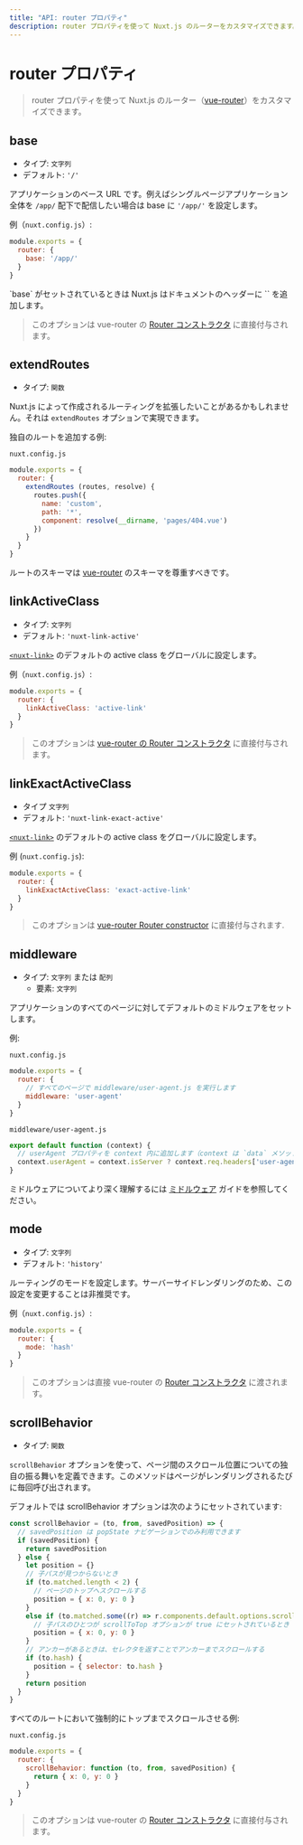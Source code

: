 ```yaml
---
title: "API: router プロパティ"
description: router プロパティを使って Nuxt.js のルーターをカスタマイズできます。
---
```


# router プロパティ

> router プロパティを使って Nuxt.js のルーター（[vue-router](https://router.vuejs.org/en/)）をカスタマイズできます。

## base

- タイプ: `文字列`
- デフォルト: `'/'`

アプリケーションのベース URL です。例えばシングルページアプリケーション全体を `/app/` 配下で配信したい場合は base に `'/app/'` を設定します。

例（`nuxt.config.js`）:

```js
module.exports = {
  router: {
    base: '/app/'
  }
}
```

<p class="Alert Alert-blue">`base` がセットされているときは Nuxt.js はドキュメントのヘッダーに `<base href="{{ router.base }}"/>` を追加します。</p>

> このオプションは vue-router の [Router コンストラクタ](https://router.vuejs.org/en/api/options.html) に直接付与されます。

## extendRoutes

- タイプ: `関数`

Nuxt.js によって作成されるルーティングを拡張したいことがあるかもしれません。それは `extendRoutes` オプションで実現できます。

独自のルートを追加する例:

`nuxt.config.js`

```js
module.exports = {
  router: {
    extendRoutes (routes, resolve) {
      routes.push({
        name: 'custom',
        path: '*',
        component: resolve(__dirname, 'pages/404.vue')
      })
    }
  }
}
```

ルートのスキーマは [vue-router](https://router.vuejs.org/en/) のスキーマを尊重すべきです。

## linkActiveClass

- タイプ: `文字列`
- デフォルト: `'nuxt-link-active'`

[`<nuxt-link>`](/api/components-nuxt-link) のデフォルトの active class をグローバルに設定します。

例（`nuxt.config.js`）:

```js
module.exports = {
  router: {
    linkActiveClass: 'active-link'
  }
}
```

> このオプションは [vue-router の Router コンストラクタ](https://router.vuejs.org/en/api/options.html) に直接付与されます。

## linkExactActiveClass

- タイプ `文字列`
- デフォルト: `'nuxt-link-exact-active'`

[`<nuxt-link>`](/api/components-nuxt-link) のデフォルトの active class をグローバルに設定します。

例 (`nuxt.config.js`):

```js
module.exports = {
  router: {
    linkExactActiveClass: 'exact-active-link'
  }
}
```

> このオプションは [vue-router Router constructor](https://router.vuejs.org/en/api/options.html) に直接付与されます.

## middleware

- タイプ: `文字列` または `配列`
  - 要素: `文字列`

アプリケーションのすべてのページに対してデフォルトのミドルウェアをセットします。

例:

`nuxt.config.js`

```js
module.exports = {
  router: {
    // すべてのページで middleware/user-agent.js を実行します
    middleware: 'user-agent'
  }
}
```

`middleware/user-agent.js`

```js
export default function (context) {
  // userAgent プロパティを context 内に追加します（context は `data` メソッドや `fetch` メソッド内で利用できます）
  context.userAgent = context.isServer ? context.req.headers['user-agent'] : navigator.userAgent
}
```

ミドルウェアについてより深く理解するには [ミドルウェア](/guide/routing#ミドルウェア) ガイドを参照してください。

## mode

- タイプ: `文字列`
- デフォルト: `'history'`

ルーティングのモードを設定します。サーバーサイドレンダリングのため、この設定を変更することは非推奨です。

例（`nuxt.config.js`）:

```js
module.exports = {
  router: {
    mode: 'hash'
  }
}
```

> このオプションは直接 vue-router の [Router コンストラクタ](https://router.vuejs.org/en/api/options.html) に渡されます。

## scrollBehavior

- タイプ: `関数`

`scrollBehavior` オプションを使って、ページ間のスクロール位置についての独自の振る舞いを定義できます。このメソッドはページがレンダリングされるたびに毎回呼び出されます。  

デフォルトでは scrollBehavior オプションは次のようにセットされています:

```js
const scrollBehavior = (to, from, savedPosition) => {
  // savedPosition は popState ナビゲーションでのみ利用できます
  if (savedPosition) {
    return savedPosition
  } else {
    let position = {}
    // 子パスが見つからないとき
    if (to.matched.length < 2) {
      // ページのトップへスクロールする
      position = { x: 0, y: 0 }
    }
    else if (to.matched.some((r) => r.components.default.options.scrollToTop)) {
      // 子パスのひとつが scrollToTop オプションが true にセットされているとき
      position = { x: 0, y: 0 }
    }
    // アンカーがあるときは、セレクタを返すことでアンカーまでスクロールする
    if (to.hash) {
      position = { selector: to.hash }
    }
    return position
  }
}
```

すべてのルートにおいて強制的にトップまでスクロールさせる例:

`nuxt.config.js`

```js
module.exports = {
  router: {
    scrollBehavior: function (to, from, savedPosition) {
      return { x: 0, y: 0 }
    }
  }
}
```

> このオプションは vue-router の [Router コンストラクタ](https://router.vuejs.org/en/api/options.html) に直接付与されます。
